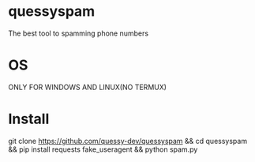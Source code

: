 # quessyspam
The best tool to spamming phone numbers
# OS
ONLY FOR WINDOWS AND LINUX(NO TERMUX)
# Install
git clone https://github.com/quessy-dev/quessyspam && cd quessyspam && pip install requests fake_useragent && python spam.py
